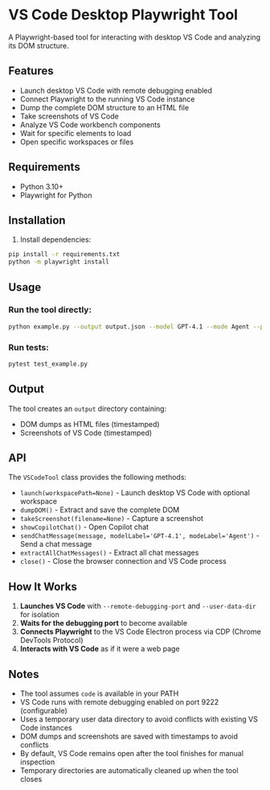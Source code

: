 # VS Code Desktop Playwright Tool

A Playwright-based tool for interacting with desktop VS Code and analyzing its DOM structure.

## Features

- Launch desktop VS Code with remote debugging enabled
- Connect Playwright to the running VS Code instance
- Dump the complete DOM structure to an HTML file
- Take screenshots of VS Code
- Analyze VS Code workbench components
- Wait for specific elements to load
- Open specific workspaces or files

## Requirements

- Python 3.10+
- Playwright for Python

## Installation

1. Install dependencies:
```bash
pip install -r requirements.txt
python -m playwright install
```

## Usage

### Run the tool directly:
```bash
python example.py --output output.json --model GPT-4.1 --mode Agent --prompt "Your prompt here"
```

### Run tests:
```bash
pytest test_example.py
```

## Output

The tool creates an `output` directory containing:
- DOM dumps as HTML files (timestamped)
- Screenshots of VS Code (timestamped)

## API

The `VSCodeTool` class provides the following methods:

- `launch(workspacePath=None)` - Launch desktop VS Code with optional workspace
- `dumpDOM()` - Extract and save the complete DOM
- `takeScreenshot(filename=None)` - Capture a screenshot
- `showCopilotChat()` - Open Copilot chat
- `sendChatMessage(message, modelLabel='GPT-4.1', modeLabel='Agent')` - Send a chat message
- `extractAllChatMessages()` - Extract all chat messages
- `close()` - Close the browser connection and VS Code process

## How It Works

1. **Launches VS Code** with `--remote-debugging-port` and `--user-data-dir` for isolation
2. **Waits for the debugging port** to become available
3. **Connects Playwright** to the VS Code Electron process via CDP (Chrome DevTools Protocol)
4. **Interacts with VS Code** as if it were a web page

## Notes

- The tool assumes `code` is available in your PATH
- VS Code runs with remote debugging enabled on port 9222 (configurable)
- Uses a temporary user data directory to avoid conflicts with existing VS Code instances
- DOM dumps and screenshots are saved with timestamps to avoid conflicts
- By default, VS Code remains open after the tool finishes for manual inspection
- Temporary directories are automatically cleaned up when the tool closes
